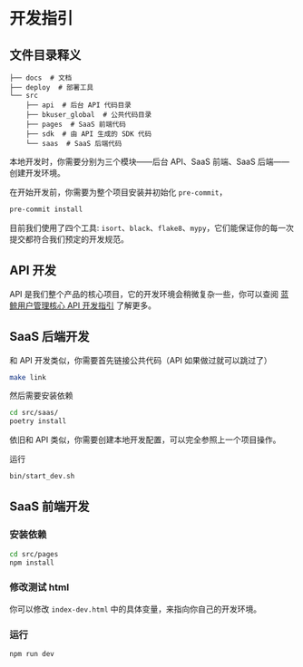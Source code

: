 # 开发指引

## 文件目录释义
```text
├── docs  # 文档
├── deploy  # 部署工具
└── src
    ├── api  # 后台 API 代码目录
    ├── bkuser_global  # 公共代码目录
    ├── pages  # SaaS 前端代码
    ├── sdk  # 由 API 生成的 SDK 代码
    └── saas  # SaaS 后端代码
```

本地开发时，你需要分别为三个模块——后台 API、SaaS 前端、SaaS 后端——创建开发环境。

在开始开发前，你需要为整个项目安装并初始化 `pre-commit`， 

``` bash
pre-commit install
```

目前我们使用了四个工具: `isort`、`black`、`flake8`、`mypy`，它们能保证你的每一次提交都符合我们预定的开发规范。


## API 开发

API 是我们整个产品的核心项目，它的开发环境会稍微复杂一些，你可以查阅 [蓝鲸用户管理核心 API 开发指引](develop_api_guide.md) 了解更多。

## SaaS 后端开发

和 API 开发类似，你需要首先链接公共代码（API 如果做过就可以跳过了）

```bash
make link
```

然后需要安装依赖

```bash
cd src/saas/
poetry install
```

依旧和 API 类似，你需要创建本地开发配置，可以完全参照上一个项目操作。

运行
```bash
bin/start_dev.sh
```

## SaaS 前端开发

### 安装依赖
```bash
cd src/pages
npm install
```

### 修改测试 html

你可以修改 `index-dev.html` 中的具体变量，来指向你自己的开发环境。

### 运行
```bash
npm run dev
```